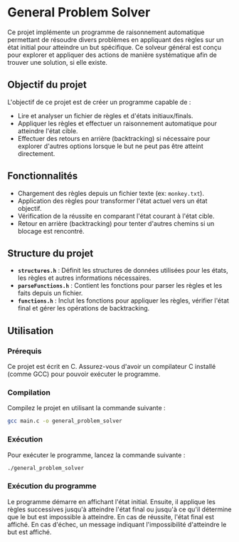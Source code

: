 # General Problem Solver

Ce projet implémente un programme de raisonnement automatique permettant de résoudre divers problèmes en appliquant des règles sur un état initial pour atteindre un but spécifique. Ce solveur général est conçu pour explorer et appliquer des actions de manière systématique afin de trouver une solution, si elle existe.

## Objectif du projet

L'objectif de ce projet est de créer un programme capable de :
- Lire et analyser un fichier de règles et d'états initiaux/finals.
- Appliquer les règles et effectuer un raisonnement automatique pour atteindre l'état cible.
- Effectuer des retours en arrière (backtracking) si nécessaire pour explorer d'autres options lorsque le but ne peut pas être atteint directement.

## Fonctionnalités

- Chargement des règles depuis un fichier texte (ex: `monkey.txt`).
- Application des règles pour transformer l'état actuel vers un état objectif.
- Vérification de la réussite en comparant l'état courant à l'état cible.
- Retour en arrière (backtracking) pour tenter d'autres chemins si un blocage est rencontré.

## Structure du projet

- **`structures.h`** : Définit les structures de données utilisées pour les états, les règles et autres informations nécessaires.
- **`parseFunctions.h`** : Contient les fonctions pour parser les règles et les faits depuis un fichier.
- **`functions.h`** : Inclut les fonctions pour appliquer les règles, vérifier l'état final et gérer les opérations de backtracking.

## Utilisation

### Prérequis

Ce projet est écrit en C. Assurez-vous d'avoir un compilateur C installé (comme GCC) pour pouvoir exécuter le programme.

### Compilation

Compilez le projet en utilisant la commande suivante :
```bash
gcc main.c -o general_problem_solver
````
### Exécution

Pour exécuter le programme, lancez la commande suivante :
```bash
./general_problem_solver
````

### Exécution du programme
Le programme démarre en affichant l'état initial. 
Ensuite, il applique les règles successives jusqu'à atteindre l'état final ou jusqu'à ce qu'il détermine que le but est impossible à atteindre. 
En cas de réussite, l'état final est affiché. 
En cas d'échec, un message indiquant l'impossibilité d'atteindre le but est affiché.
